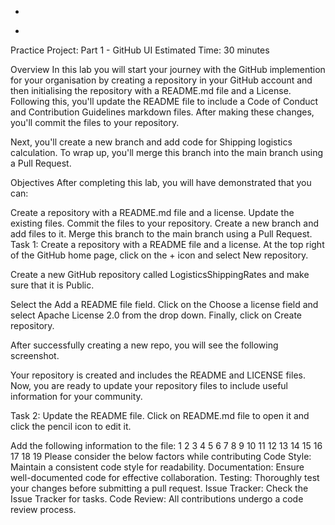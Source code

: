  

+
-
Practice Project: Part 1 - GitHub UI
Estimated Time: 30 minutes

Overview
In this lab you will start your journey with the GitHub implemention for your organisation by creating a repository in your GitHub account and then initialising the repository with a README.md file and a License. Following this, you'll update the README file to include a Code of Conduct and Contribution Guidelines markdown files. After making these changes, you'll commit the files to your repository.

Next, you'll create a new branch and add code for Shipping logistics calculation. To wrap up, you'll merge this branch into the main branch using a Pull Request.

Objectives
After completing this lab, you will have demonstrated that you can:

Create a repository with a README.md file and a license.
Update the existing files.
Commit the files to your repository.
Create a new branch and add files to it.
Merge this branch to the main branch using a Pull Request.
Task 1: Create a repository with a README file and a license.
At the top right of the GitHub home page, click on the + icon and select New repository.



Create a new GitHub repository called LogisticsShippingRates and make sure that it is Public.

Select the Add a README file field. Click on the Choose a license field and select Apache License 2.0 from the drop down. Finally, click on Create repository.




After successfully creating a new repo, you will see the following screenshot.



Your repository is created and includes the README and LICENSE files. Now, you are ready to update your repository files to include useful information for your community.


Task 2: Update the README file.
Click on README.md file to open it and click the pencil icon to edit it.



Add the following information to the file:
1
2
3
4
5
6
7
8
9
10
11
12
13
14
15
16
17
18
19
Please consider the below factors while contributing
Code Style:
Maintain a consistent code style for readability.
Documentation:
Ensure well-documented code for effective collaboration.
Testing:
Thoroughly test your changes before submitting a pull request.
Issue Tracker:
Check the Issue Tracker for tasks.
Code Review:
All contributions undergo a code review process.
